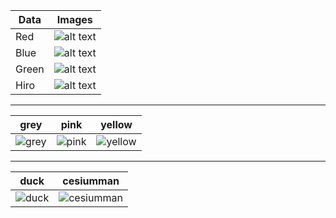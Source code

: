 | Data | Images 	| 
|---|---|
| Red   | ![alt text](https://prasannaboga.github.io/demo_arjs02/images/red.png "Red")  |
| Blue  | ![alt text](https://prasannaboga.github.io/demo_arjs02/images/blue.png "Blue") | 
| Green | ![alt text](https://prasannaboga.github.io/demo_arjs02/images/green.png "Green")	|
| Hiro  | ![alt text](https://prasannaboga.github.io/demo_arjs02/images/hiro.png "Hiro")	|

---

| grey | pink | yellow |
|---|---|---|
|![grey](https://prasannaboga.github.io/demo_arjs02/images/grey.png "grey")|![pink](https://prasannaboga.github.io/demo_arjs02/images/pink.png "pink")|![yellow](https://prasannaboga.github.io/demo_arjs02/images/yellow.png "yellow")

---

| duck | cesiumman |
|---|---|
|![duck](https://raw.githubusercontent.com/prasannaboga/demo_arjs02/master/source/images/duck.png "duck")|![cesiumman](https://prasannaboga.github.io/demo_arjs02/images/cesiumman.png "cesiumman")|
